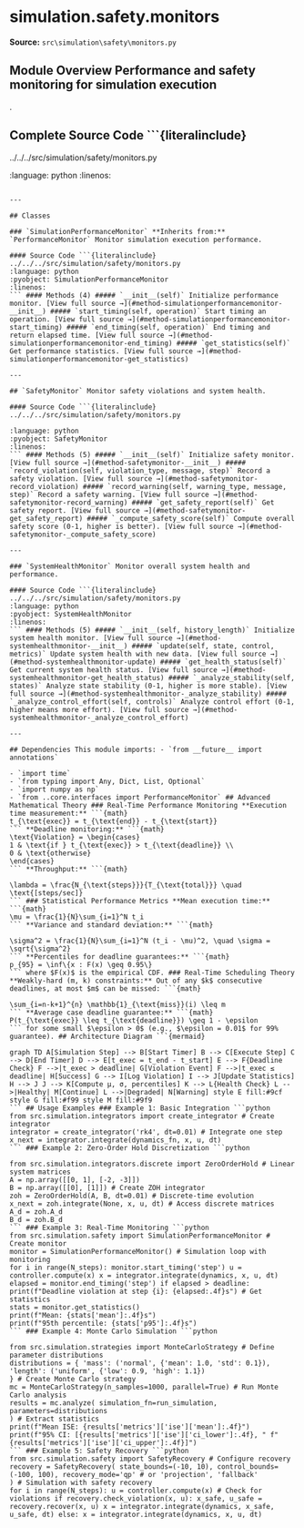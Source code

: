 # simulation.safety.monitors

**Source:** `src\simulation\safety\monitors.py`

## Module Overview Performance and safety monitoring for simulation execution

.

## Complete Source Code ```{literalinclude}

../../../src/simulation/safety/monitors.py


:language: python
:linenos:
```

---

## Classes

### `SimulationPerformanceMonitor` **Inherits from:** `PerformanceMonitor` Monitor simulation execution performance.

#### Source Code ```{literalinclude} ../../../src/simulation/safety/monitors.py
:language: python
:pyobject: SimulationPerformanceMonitor
:linenos:
``` #### Methods (4) ##### `__init__(self)` Initialize performance monitor. [View full source →](#method-simulationperformancemonitor-__init__) ##### `start_timing(self, operation)` Start timing an operation. [View full source →](#method-simulationperformancemonitor-start_timing) ##### `end_timing(self, operation)` End timing and return elapsed time. [View full source →](#method-simulationperformancemonitor-end_timing) ##### `get_statistics(self)` Get performance statistics. [View full source →](#method-simulationperformancemonitor-get_statistics)

---

## `SafetyMonitor` Monitor safety violations and system health.

#### Source Code ```{literalinclude} ../../../src/simulation/safety/monitors.py

:language: python
:pyobject: SafetyMonitor
:linenos:
``` #### Methods (5) ##### `__init__(self)` Initialize safety monitor. [View full source →](#method-safetymonitor-__init__) ##### `record_violation(self, violation_type, message, step)` Record a safety violation. [View full source →](#method-safetymonitor-record_violation) ##### `record_warning(self, warning_type, message, step)` Record a safety warning. [View full source →](#method-safetymonitor-record_warning) ##### `get_safety_report(self)` Get safety report. [View full source →](#method-safetymonitor-get_safety_report) ##### `_compute_safety_score(self)` Compute overall safety score (0-1, higher is better). [View full source →](#method-safetymonitor-_compute_safety_score)

---

### `SystemHealthMonitor` Monitor overall system health and performance.

#### Source Code ```{literalinclude} ../../../src/simulation/safety/monitors.py
:language: python
:pyobject: SystemHealthMonitor
:linenos:
``` #### Methods (5) ##### `__init__(self, history_length)` Initialize system health monitor. [View full source →](#method-systemhealthmonitor-__init__) ##### `update(self, state, control, metrics)` Update system health with new data. [View full source →](#method-systemhealthmonitor-update) ##### `get_health_status(self)` Get current system health status. [View full source →](#method-systemhealthmonitor-get_health_status) ##### `_analyze_stability(self, states)` Analyze state stability (0-1, higher is more stable). [View full source →](#method-systemhealthmonitor-_analyze_stability) ##### `_analyze_control_effort(self, controls)` Analyze control effort (0-1, higher means more effort). [View full source →](#method-systemhealthmonitor-_analyze_control_effort)

---

## Dependencies This module imports: - `from __future__ import annotations`

- `import time`
- `from typing import Any, Dict, List, Optional`
- `import numpy as np`
- `from ..core.interfaces import PerformanceMonitor` ## Advanced Mathematical Theory ### Real-Time Performance Monitoring **Execution time measurement:** ```{math}
t_{\text{exec}} = t_{\text{end}} - t_{\text{start}}
``` **Deadline monitoring:** ```{math}
\text{Violation} = \begin{cases}
1 & \text{if } t_{\text{exec}} > t_{\text{deadline}} \\
0 & \text{otherwise}
\end{cases}
``` **Throughput:** ```{math}

\lambda = \frac{N_{\text{steps}}}{T_{\text{total}}} \quad \text{[steps/sec]}
``` ### Statistical Performance Metrics **Mean execution time:** ```{math}
\mu = \frac{1}{N}\sum_{i=1}^N t_i
``` **Variance and standard deviation:** ```{math}

\sigma^2 = \frac{1}{N}\sum_{i=1}^N (t_i - \mu)^2, \quad \sigma = \sqrt{\sigma^2}
``` **Percentiles for deadline guarantees:** ```{math}
p_{95} = \inf\{x : F(x) \geq 0.95\}
``` where $F(x)$ is the empirical CDF. ### Real-Time Scheduling Theory **Weakly-hard (m, k) constraints:** Out of any $k$ consecutive deadlines, at most $m$ can be missed: ```{math}

\sum_{i=n-k+1}^{n} \mathbb{1}_{\text{miss}}(i) \leq m
``` **Average case deadline guarantee:** ```{math}
P(t_{\text{exec}} \leq t_{\text{deadline}}) \geq 1 - \epsilon
``` for some small $\epsilon > 0$ (e.g., $\epsilon = 0.01$ for 99% guarantee). ## Architecture Diagram ```{mermaid}

graph TD A[Simulation Step] --> B[Start Timer] B --> C[Execute Step] C --> D[End Timer] D --> E[t_exec = t_end - t_start] E --> F{Deadline Check} F -->|t_exec > deadline| G[Violation Event] F -->|t_exec ≤ deadline| H[Success] G --> I[Log Violation] I --> J[Update Statistics] H --> J J --> K[Compute μ, σ, percentiles] K --> L{Health Check} L -->|Healthy| M[Continue] L -->|Degraded| N[Warning] style E fill:#9cf style G fill:#f99 style M fill:#9f9
``` ## Usage Examples ### Example 1: Basic Integration ```python
from src.simulation.integrators import create_integrator # Create integrator
integrator = create_integrator('rk4', dt=0.01) # Integrate one step
x_next = integrator.integrate(dynamics_fn, x, u, dt)
``` ### Example 2: Zero-Order Hold Discretization ```python

from src.simulation.integrators.discrete import ZeroOrderHold # Linear system matrices
A = np.array([[0, 1], [-2, -3]])
B = np.array([[0], [1]]) # Create ZOH integrator
zoh = ZeroOrderHold(A, B, dt=0.01) # Discrete-time evolution
x_next = zoh.integrate(None, x, u, dt) # Access discrete matrices
A_d = zoh.A_d
B_d = zoh.B_d
``` ### Example 3: Real-Time Monitoring ```python
from src.simulation.safety import SimulationPerformanceMonitor # Create monitor
monitor = SimulationPerformanceMonitor() # Simulation loop with monitoring
for i in range(N_steps): monitor.start_timing('step') u = controller.compute(x) x = integrator.integrate(dynamics, x, u, dt) elapsed = monitor.end_timing('step') if elapsed > deadline: print(f"Deadline violation at step {i}: {elapsed:.4f}s") # Get statistics
stats = monitor.get_statistics()
print(f"Mean: {stats['mean']:.4f}s")
print(f"95th percentile: {stats['p95']:.4f}s")
``` ### Example 4: Monte Carlo Simulation ```python

from src.simulation.strategies import MonteCarloStrategy # Define parameter distributions
distributions = { 'mass': ('normal', {'mean': 1.0, 'std': 0.1}), 'length': ('uniform', {'low': 0.9, 'high': 1.1})
} # Create Monte Carlo strategy
mc = MonteCarloStrategy(n_samples=1000, parallel=True) # Run Monte Carlo analysis
results = mc.analyze( simulation_fn=run_simulation, parameters=distributions
) # Extract statistics
print(f"Mean ISE: {results['metrics']['ise']['mean']:.4f}")
print(f"95% CI: [{results['metrics']['ise']['ci_lower']:.4f}, " f"{results['metrics']['ise']['ci_upper']:.4f}]")
``` ### Example 5: Safety Recovery ```python
from src.simulation.safety import SafetyRecovery # Configure recovery
recovery = SafetyRecovery( state_bounds=(-10, 10), control_bounds=(-100, 100), recovery_mode='qp' # or 'projection', 'fallback'
) # Simulation with safety recovery
for i in range(N_steps): u = controller.compute(x) # Check for violations if recovery.check_violation(x, u): x_safe, u_safe = recovery.recover(x, u) x = integrator.integrate(dynamics, x_safe, u_safe, dt) else: x = integrator.integrate(dynamics, x, u, dt)
```
